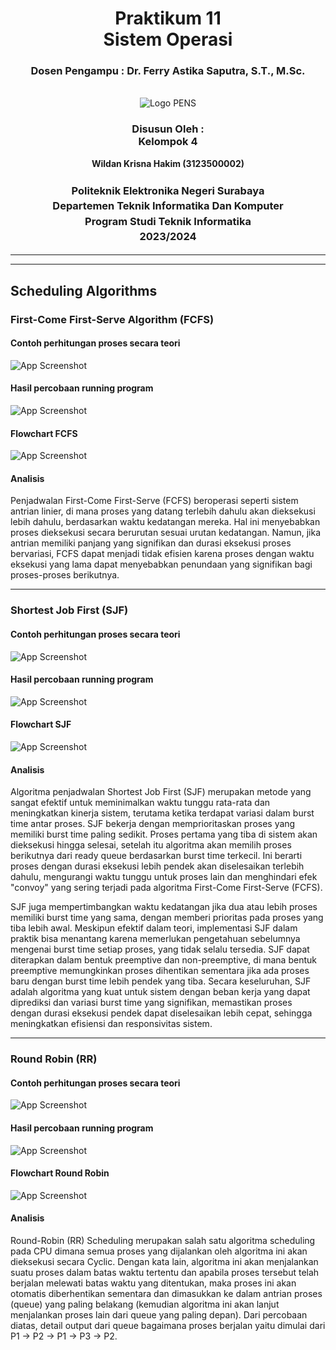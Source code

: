 <div align="center">
  <h1 class="text-align: center;font-weight: bold">Praktikum 11<br>Sistem Operasi</h1>
  <h3 class="text-align: center;">Dosen Pengampu : Dr. Ferry Astika Saputra, S.T., M.Sc.</h3>
</div>
<br />
<div align="center">
  <img src="https://upload.wikimedia.org/wikipedia/id/4/44/Logo_PENS.png" alt="Logo PENS">
  <h3 style="text-align: center;">Disusun Oleh : <br>Kelompok 4</h3>
  <p style="text-align: center;">
    <strong>Wildan Krisna Hakim (3123500002)</strong>
  </p>

<h3 style="text-align: center;line-height: 1.5">Politeknik Elektronika Negeri Surabaya<br>Departemen Teknik Informatika Dan Komputer<br>Program Studi Teknik Informatika<br>2023/2024</h3>
  <hr><hr>
</div>

## Scheduling Algorithms

### First-Come First-Serve Algorithm (FCFS)

#### Contoh perhitungan proses secara teori

![App Screenshot](Assets/teori-fcfs.png)

#### Hasil percobaan running program

![App Screenshot](Assets/fcfs.png)

#### Flowchart FCFS

![App Screenshot](Assets/flowchart-fcfs.png)

#### Analisis 
Penjadwalan First-Come First-Serve (FCFS) beroperasi seperti sistem antrian linier, di mana proses yang datang terlebih dahulu akan dieksekusi lebih dahulu, berdasarkan waktu kedatangan mereka. Hal ini menyebabkan proses dieksekusi secara berurutan sesuai urutan kedatangan. Namun, jika antrian memiliki panjang yang signifikan dan durasi eksekusi proses bervariasi, FCFS dapat menjadi tidak efisien karena proses dengan waktu eksekusi yang lama dapat menyebabkan penundaan yang signifikan bagi proses-proses berikutnya.

--- 

### Shortest Job First (SJF)

#### Contoh perhitungan proses secara teori

![App Screenshot](Assets/teori-sjf.png)

#### Hasil percobaan running program

![App Screenshot](Assets/sjf.png)

#### Flowchart SJF

![App Screenshot](Assets/flowhart-sjf.png)

#### Analisis
Algoritma penjadwalan Shortest Job First (SJF) merupakan metode yang sangat efektif untuk meminimalkan waktu tunggu rata-rata dan meningkatkan kinerja sistem, terutama ketika terdapat variasi dalam burst time antar proses. SJF bekerja dengan memprioritaskan proses yang memiliki burst time paling sedikit. Proses pertama yang tiba di sistem akan dieksekusi hingga selesai, setelah itu algoritma akan memilih proses berikutnya dari ready queue berdasarkan burst time terkecil. Ini berarti proses dengan durasi eksekusi lebih pendek akan diselesaikan terlebih dahulu, mengurangi waktu tunggu untuk proses lain dan menghindari efek "convoy" yang sering terjadi pada algoritma First-Come First-Serve (FCFS).

SJF juga mempertimbangkan waktu kedatangan jika dua atau lebih proses memiliki burst time yang sama, dengan memberi prioritas pada proses yang tiba lebih awal. Meskipun efektif dalam teori, implementasi SJF dalam praktik bisa menantang karena memerlukan pengetahuan sebelumnya mengenai burst time setiap proses, yang tidak selalu tersedia. SJF dapat diterapkan dalam bentuk preemptive dan non-preemptive, di mana bentuk preemptive memungkinkan proses dihentikan sementara jika ada proses baru dengan burst time lebih pendek yang tiba. Secara keseluruhan, SJF adalah algoritma yang kuat untuk sistem dengan beban kerja yang dapat diprediksi dan variasi burst time yang signifikan, memastikan proses dengan durasi eksekusi pendek dapat diselesaikan lebih cepat, sehingga meningkatkan efisiensi dan responsivitas sistem.

---

### Round Robin (RR)

#### Contoh perhitungan proses secara teori

![App Screenshot](Assets/teori-roundrobin.png)

#### Hasil percobaan running program

![App Screenshot](Assets/roundrobin.png)

#### Flowchart Round Robin

![App Screenshot](Assets/flowchart-rr.png)

#### Analisis
Round-Robin (RR) Scheduling merupakan salah satu algoritma scheduling pada CPU dimana semua proses yang dijalankan oleh algoritma ini akan dieksekusi secara Cyclic. Dengan kata lain, algoritma ini akan menjalankan suatu proses dalam batas waktu tertentu dan apabila proses tersebut telah berjalan melewati batas waktu yang ditentukan, maka proses ini akan otomatis diberhentikan sementara dan dimasukkan ke dalam antrian proses (queue) yang paling belakang (kemudian algoritma ini akan lanjut menjalankan proses lain dari queue yang paling depan). Dari percobaan diatas, detail output dari queue bagaimana proses berjalan yaitu dimulai dari P1 -> P2 -> P1 -> P3 -> P2.
